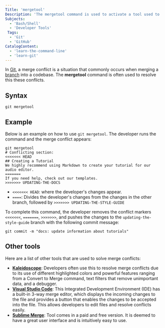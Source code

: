 ```yaml
---
Title: 'mergetool' 
Description: 'The mergetool command is used to activate a tool used to solve merge conflicts that occur in a branch.' 
Subjects: 
  - 'Bash/Shell'
  - 'Developer Tools'
 Tags: 
  - 'Git'
  - 'GitHub'
CatalogContent: 
  - 'learn-the-command-line'
  - 'learn-git'
---
```


In [Git](https://www.codecademy.com/resources/docs/git), a merge conflict is a situation that commonly occurs when merging a [branch](https://www.codecademy.com/resources/docs/git/branch) into a codebase. The **mergetool** command is often used to resolve this these conflicts.

## Syntax

```pseudo
git mergetool
```

## Example

Below is an example on how to use `git mergetool`. The developer runs the command and the merge conflict appears:

```git
git mergetool
# Conflicting section:
<<<<<<< HEAD
## Creating a Tutorial
We highly recommend using Markdown to create your tutorial for our audio editor.
=======
If you need help, check out our templates.
>>>>>>> UPDATING-THE-DOCS
```

- `<<<<<<< HEAD`: where the developer's changes appear.
- `====`: Divides the developer's changes from the changes in the other branch, followed by `>>>>>>> UPDATING-THE-STYLE-GUIDE`

To complete this command, the developer removes the conflict markers `<<<<<<<`, `=======`, `>>>>>>>`, and pushes the changes to the `updating-the-style-guide` branch with the following commit message:

```git
git commit -m "docs: update information about tutorials"
```

## Other tools

Here are a list of other tools that are used to solve merge conflicts:

- [**Kaleidoscope**](https://kaleidoscope.app/): Developers often use this to resolve merge conflicts due to its use of different highlighted colors and powerful features ranging from a Convert to Merge command, text filters that remove unimportant data, and a debugger.
- [**Visual Studio Code**](https://code.visualstudio.com/docs/sourcecontrol/overview#_3way-merge-editor): This Integrated Development Environment (IDE) has a built-in 3-way merge editor, which displays the incoming changes to the file and provides a button that enables the changes to be accepted into the file. This allows developers to edit files and resolve conflicts easily.
- [**Sublime Merge**](https://www.sublimemerge.com/): Tool comes in a paid and free version. It is deemed to have a great user interface and is intuitively easy to use.
